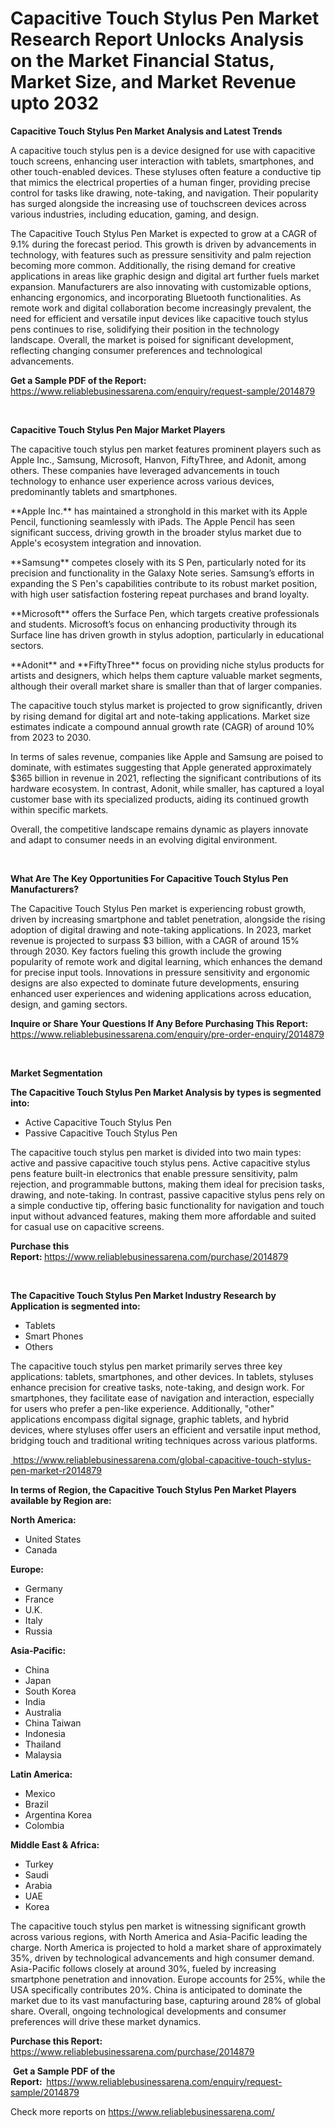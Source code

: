 <p><h1>Capacitive Touch Stylus Pen Market Research Report Unlocks Analysis on the Market Financial Status, Market Size, and Market Revenue upto 2032</h1></p><p><strong>Capacitive Touch Stylus Pen Market Analysis and Latest Trends</strong></p>
<p><p>A capacitive touch stylus pen is a device designed for use with capacitive touch screens, enhancing user interaction with tablets, smartphones, and other touch-enabled devices. These styluses often feature a conductive tip that mimics the electrical properties of a human finger, providing precise control for tasks like drawing, note-taking, and navigation. Their popularity has surged alongside the increasing use of touchscreen devices across various industries, including education, gaming, and design.</p><p>The Capacitive Touch Stylus Pen Market is expected to grow at a CAGR of 9.1% during the forecast period. This growth is driven by advancements in technology, with features such as pressure sensitivity and palm rejection becoming more common. Additionally, the rising demand for creative applications in areas like graphic design and digital art further fuels market expansion. Manufacturers are also innovating with customizable options, enhancing ergonomics, and incorporating Bluetooth functionalities. As remote work and digital collaboration become increasingly prevalent, the need for efficient and versatile input devices like capacitive touch stylus pens continues to rise, solidifying their position in the technology landscape. Overall, the market is poised for significant development, reflecting changing consumer preferences and technological advancements.</p></p>
<p><strong>Get a Sample PDF of the Report:&nbsp;</strong> <a href="https://www.reliablebusinessarena.com/enquiry/request-sample/2014879?utm_campaign=2033&utm_medium=2&utm_source=Github&utm_content=ia&utm_term=29032025&utm_id=capacitive-touch-stylus-pen">https://www.reliablebusinessarena.com/enquiry/request-sample/2014879</a></p>
<p>&nbsp;</p>
<p><strong>Capacitive Touch Stylus Pen Major Market Players</strong></p>
<p><p>The capacitive touch stylus pen market features prominent players such as Apple Inc., Samsung, Microsoft, Hanvon, FiftyThree, and Adonit, among others. These companies have leveraged advancements in touch technology to enhance user experience across various devices, predominantly tablets and smartphones.</p><p>**Apple Inc.** has maintained a stronghold in this market with its Apple Pencil, functioning seamlessly with iPads. The Apple Pencil has seen significant success, driving growth in the broader stylus market due to Apple's ecosystem integration and innovation.</p><p>**Samsung** competes closely with its S Pen, particularly noted for its precision and functionality in the Galaxy Note series. Samsung’s efforts in expanding the S Pen's capabilities contribute to its robust market position, with high user satisfaction fostering repeat purchases and brand loyalty.</p><p>**Microsoft** offers the Surface Pen, which targets creative professionals and students. Microsoft’s focus on enhancing productivity through its Surface line has driven growth in stylus adoption, particularly in educational sectors.</p><p>**Adonit** and **FiftyThree** focus on providing niche stylus products for artists and designers, which helps them capture valuable market segments, although their overall market share is smaller than that of larger companies.</p><p>The capacitive touch stylus market is projected to grow significantly, driven by rising demand for digital art and note-taking applications. Market size estimates indicate a compound annual growth rate (CAGR) of around 10% from 2023 to 2030.</p><p>In terms of sales revenue, companies like Apple and Samsung are poised to dominate, with estimates suggesting that Apple generated approximately $365 billion in revenue in 2021, reflecting the significant contributions of its hardware ecosystem. In contrast, Adonit, while smaller, has captured a loyal customer base with its specialized products, aiding its continued growth within specific markets. </p><p>Overall, the competitive landscape remains dynamic as players innovate and adapt to consumer needs in an evolving digital environment.</p></p>
<p>&nbsp;</p>
<p><strong>What Are The Key Opportunities For Capacitive Touch Stylus Pen Manufacturers?</strong></p>
<p><p>The Capacitive Touch Stylus Pen market is experiencing robust growth, driven by increasing smartphone and tablet penetration, alongside the rising adoption of digital drawing and note-taking applications. In 2023, market revenue is projected to surpass $3 billion, with a CAGR of around 15% through 2030. Key factors fueling this growth include the growing popularity of remote work and digital learning, which enhances the demand for precise input tools. Innovations in pressure sensitivity and ergonomic designs are also expected to dominate future developments, ensuring enhanced user experiences and widening applications across education, design, and gaming sectors.</p></p>
<p><strong>Inquire or Share Your Questions If Any Before Purchasing This Report:</strong> <a href="https://www.reliablebusinessarena.com/enquiry/pre-order-enquiry/2014879?utm_campaign=2033&utm_medium=2&utm_source=Github&utm_content=ia&utm_term=29032025&utm_id=capacitive-touch-stylus-pen">https://www.reliablebusinessarena.com/enquiry/pre-order-enquiry/2014879</a></p>
<p>&nbsp;</p>
<p><strong>Market Segmentation</strong></p>
<p><strong>The Capacitive Touch Stylus Pen Market Analysis by types is segmented into:</strong></p>
<p><ul><li>Active Capacitive Touch Stylus Pen</li><li>Passive Capacitive Touch Stylus Pen</li></ul></p>
<p><p>The capacitive touch stylus pen market is divided into two main types: active and passive capacitive touch stylus pens. Active capacitive stylus pens feature built-in electronics that enable pressure sensitivity, palm rejection, and programmable buttons, making them ideal for precision tasks, drawing, and note-taking. In contrast, passive capacitive stylus pens rely on a simple conductive tip, offering basic functionality for navigation and touch input without advanced features, making them more affordable and suited for casual use on capacitive screens.</p></p>
<p><strong>Purchase this Report:&nbsp;</strong><a href="https://www.reliablebusinessarena.com/purchase/2014879?utm_campaign=2033&utm_medium=2&utm_source=Github&utm_content=ia&utm_term=29032025&utm_id=capacitive-touch-stylus-pen">https://www.reliablebusinessarena.com/purchase/2014879</a></p>
<p>&nbsp;</p>
<p><strong>The Capacitive Touch Stylus Pen Market Industry Research by Application is segmented into:</strong></p>
<p><ul><li>Tablets</li><li>Smart Phones</li><li>Others</li></ul></p>
<p><p>The capacitive touch stylus pen market primarily serves three key applications: tablets, smartphones, and other devices. In tablets, styluses enhance precision for creative tasks, note-taking, and design work. For smartphones, they facilitate ease of navigation and interaction, especially for users who prefer a pen-like experience. Additionally, "other" applications encompass digital signage, graphic tablets, and hybrid devices, where styluses offer users an efficient and versatile input method, bridging touch and traditional writing techniques across various platforms.</p></p>
<p><a href="https://www.reliablebusinessarena.com/global-capacitive-touch-stylus-pen-market-r2014879?utm_campaign=2033&utm_medium=2&utm_source=Github&utm_content=ia&utm_term=29032025&utm_id=capacitive-touch-stylus-pen">&nbsp;https://www.reliablebusinessarena.com/global-capacitive-touch-stylus-pen-market-r2014879</a></p>
<p><strong>In terms of Region, the Capacitive Touch Stylus Pen Market Players available by Region are:</strong></p>
<p>
    <p> <strong> North America: </strong>
        <ul>
            <li>United States</li>
            <li>Canada</li>
        </ul>
        </p> 
    <p> <strong> Europe: </strong>
        <ul>
            <li>Germany</li>
            <li>France</li>
            <li>U.K.</li>
            <li>Italy</li>
            <li>Russia</li>
        </ul>
        </p> 
    <p> <strong> Asia-Pacific: </strong>
        <ul>
            <li>China</li>
            <li>Japan</li>
            <li>South Korea</li>
            <li>India</li>
            <li>Australia</li>
            <li>China Taiwan</li>
            <li>Indonesia</li>
            <li>Thailand</li>
            <li>Malaysia</li>
        </ul>
        </p> 
    <p> <strong> Latin America: </strong>
        <ul>
            <li>Mexico</li>
            <li>Brazil</li>
            <li>Argentina Korea</li>
            <li>Colombia</li>
        </ul>
        </p> 
    <p> <strong> Middle East & Africa: </strong>
        <ul>
            <li>Turkey</li>
            <li>Saudi</li>
            <li>Arabia</li>
            <li>UAE</li>
            <li>Korea</li>
        </ul>
    </p>
    </p>
<p><p>The capacitive touch stylus pen market is witnessing significant growth across various regions, with North America and Asia-Pacific leading the charge. North America is projected to hold a market share of approximately 35%, driven by technological advancements and high consumer demand. Asia-Pacific follows closely at around 30%, fueled by increasing smartphone penetration and innovation. Europe accounts for 25%, while the USA specifically contributes 20%. China is anticipated to dominate the market due to its vast manufacturing base, capturing around 28% of global share. Overall, ongoing technological developments and consumer preferences will drive these market dynamics.</p></p>
<p><strong>Purchase this Report: </strong><a href="https://www.reliablebusinessarena.com/purchase/2014879?utm_campaign=2033&utm_medium=2&utm_source=Github&utm_content=ia&utm_term=29032025&utm_id=capacitive-touch-stylus-pen">https://www.reliablebusinessarena.com/purchase/2014879</a></p>
<p>&nbsp;<strong>Get a Sample PDF of the Report:&nbsp;&nbsp;</strong><a href="https://www.reliablebusinessarena.com/enquiry/request-sample/2014879?utm_campaign=2033&utm_medium=2&utm_source=Github&utm_content=ia&utm_term=29032025&utm_id=capacitive-touch-stylus-pen">https://www.reliablebusinessarena.com/enquiry/request-sample/2014879</a></p>
<p><strong></strong></p>
<p>Check more reports on <a href="https://www.reliablebusinessarena.com/?utm_campaign=2033&utm_medium=2&utm_source=Github&utm_content=ia&utm_term=29032025&utm_id=capacitive-touch-stylus-pen">https://www.reliablebusinessarena.com/</a></p>
